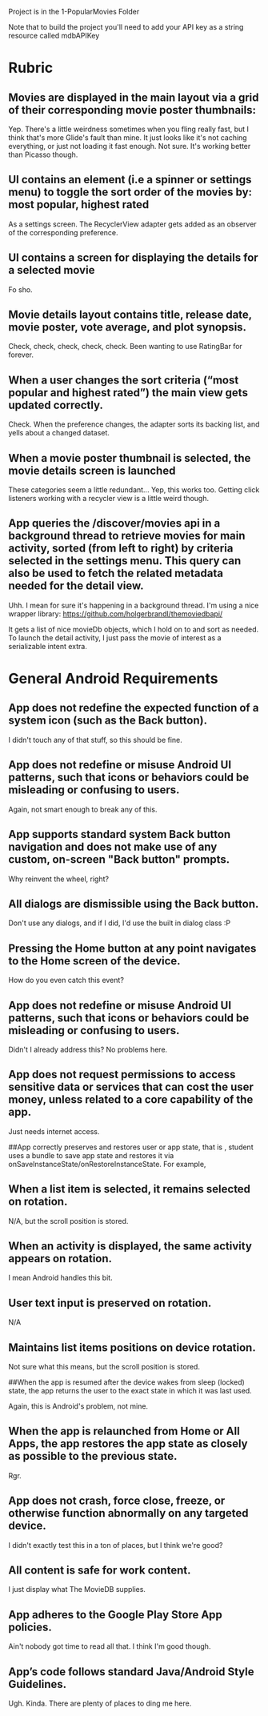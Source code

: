 Project is in the 1-PopularMovies Folder

Note that to build the project you'll need to add your API key as a string resource called mdbAPIKey

# Rubric

## Movies are displayed in the main layout via a grid of their corresponding movie poster thumbnails:

Yep. There's a little weirdness sometimes when you fling really fast, but I think that's more Glide's fault than mine. It just looks like it's not caching everything, or just not loading it fast enough. Not sure. It's working better than Picasso though.

## UI contains an element (i.e a spinner or settings menu) to toggle the sort order of the movies by: most popular, highest rated

As a settings screen. The RecyclerView adapter gets added as an observer of the corresponding preference.

## UI contains a screen for displaying the details for a selected movie

Fo sho.

## Movie details layout contains title, release date, movie poster, vote average, and plot synopsis.

Check, check, check, check, check. Been wanting to use RatingBar for forever.

## When a user changes the sort criteria (“most popular and highest rated”) the main view gets updated correctly.

Check. When the preference changes, the adapter sorts its backing list, and yells about a changed dataset.

## When a movie poster thumbnail is selected, the movie details screen is launched

These categories seem a little redundant... Yep, this works too. Getting click listeners working with a recycler view is a little weird though.

## App queries the /discover/movies api in a background thread to retrieve movies for main activity, sorted (from left to right) by criteria selected in the settings menu. This query can also be used to fetch the related metadata needed for the detail view.

Uhh. I mean for sure it's happening in a background thread. I'm using a nice wrapper library: https://github.com/holgerbrandl/themoviedbapi/

It gets a list of nice movieDb objects, which I hold on to and sort as needed. To launch the detail activity, I just pass the movie of interest as a serializable intent extra.

# General Android Requirements

## App does not redefine the expected function of a system icon (such as the Back button).

I didn't touch any of that stuff, so this should be fine.

## App does not redefine or misuse Android UI patterns, such that icons or behaviors could be misleading or confusing to users.

Again, not smart enough to break any of this.

## App supports standard system Back button navigation and does not make use of any custom, on-screen "Back button" prompts.

Why reinvent the wheel, right?

## All dialogs are dismissible using the Back button.

Don't use any dialogs, and if I did, I'd use the built in dialog class :P

## Pressing the Home button at any point navigates to the Home screen of the device.

How do you even catch this event?

## App does not redefine or misuse Android UI patterns, such that icons or behaviors could be misleading or confusing to users.

Didn't I already address this? No problems here.

## App does not request permissions to access sensitive data or services that can cost the user money, unless related to a core capability of the app.

Just needs internet access.

##App correctly preserves and restores user or app state, that is , student uses a bundle to save app state and restores it via onSaveInstanceState/onRestoreInstanceState. For example,

## When a list item is selected, it remains selected on rotation.

N/A, but the scroll position is stored.

## When an activity is displayed, the same activity appears on rotation.

I mean Android handles this bit.

## User text input is preserved on rotation.

N/A

## Maintains list items positions on device rotation.

Not sure what this means, but the scroll position is stored.

##When the app is resumed after the device wakes from sleep (locked) state, the app returns the user to the exact state in which it was last used.

Again, this is Android's problem, not mine.

## When the app is relaunched from Home or All Apps, the app restores the app state as closely as possible to the previous state.

Rgr.

## App does not crash, force close, freeze, or otherwise function abnormally on any targeted device.

I didn't exactly test this in a ton of places, but I think we're good?

## All content is safe for work content.

I just display what The MovieDB supplies.

## App adheres to the Google Play Store App policies.

Ain't nobody got time to read all that. I think I'm good though.

## App’s code follows standard Java/Android Style Guidelines.

Ugh. Kinda. There are plenty of places to ding me here.
